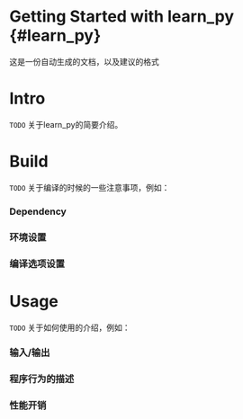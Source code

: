 Getting Started with learn_py    {#learn_py}
=======

这是一份自动生成的文档，以及建议的格式

# Intro

`TODO` 关于learn_py的简要介绍。

# Build

`TODO` 关于编译的时候的一些注意事项，例如：

### Dependency

### 环境设置

### 编译选项设置

# Usage

`TODO` 关于如何使用的介绍，例如：

### 输入/输出

### 程序行为的描述

### 性能开销

